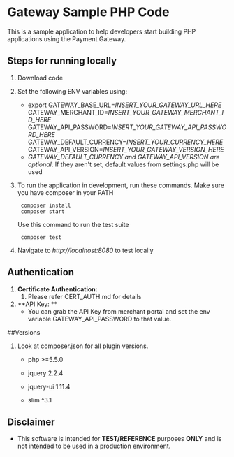 # Gateway Sample PHP Code
This is a sample application to help developers start building PHP applications using the Payment Gateway.

## Steps for running locally
1. Download code
2. Set the following ENV variables using:
    - export GATEWAY_BASE_URL=*INSERT_YOUR_GATEWAY_URL_HERE* GATEWAY_MERCHANT_ID=*INSERT_YOUR_GATEWAY_MERCHANT_ID_HERE* GATEWAY_API_PASSWORD=*INSERT_YOUR_GATEWAY_API_PASSWORD_HERE* GATEWAY_DEFAULT_CURRENCY=*INSERT_YOUR_CURRENCY_HERE* GATEWAY_API_VERSION=*INSERT_YOUR_GATEWAY_VERSION_HERE*
    - *GATEWAY_DEFAULT_CURRENCY and GATEWAY_API_VERSION are optional*. If they aren't set, default values from settings.php will be used
3. To run the application in development, run these commands. Make sure you have composer in your PATH

    	composer install
    	composer start

    Use this command to run the test suite

    	composer test
4.  Navigate to *http://localhost:8080* to test locally

## Authentication
1.  **Certificate Authentication:**
    1. Please refer CERT_AUTH.md for details
2.  **API Key: **
    - You can grab the API Key from merchant portal and set the env variable GATEWAY_API_PASSWORD to that value.     

##Versions
    
1. Look at  composer.json for all plugin versions. 
        
    - php >=5.5.0
  
    - jquery 2.2.4
        
    - jquery-ui 1.11.4
        
    - slim ^3.1
              
        

## Disclaimer
* This software is intended for **TEST/REFERENCE** purposes **ONLY** and is not intended to be used in a production environment.